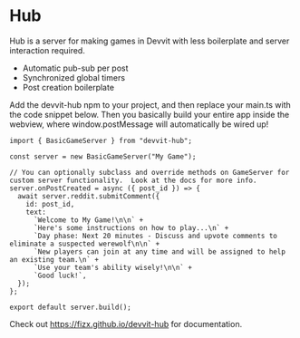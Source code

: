 # Hub

Hub is a server for making games in Devvit with less boilerplate and server interaction required.

- Automatic pub-sub per post
- Synchronized global timers
- Post creation boilerplate

Add the devvit-hub npm to your project, and then replace your main.ts with the code snippet below. Then you basically build your
entire app inside the webview, where window.postMessage will automatically be wired up!

```tsx
import { BasicGameServer } from "devvit-hub";

const server = new BasicGameServer("My Game");

// You can optionally subclass and override methods on GameServer for custom server functionality.  Look at the docs for more info.
server.onPostCreated = async ({ post_id }) => {
  await server.reddit.submitComment({
    id: post_id,
    text:
      `Welcome to My Game!\n\n` +
      `Here's some instructions on how to play...\n` +
      `Day phase: Next 20 minutes - Discuss and upvote comments to eliminate a suspected werewolf\n\n` +
      `New players can join at any time and will be assigned to help an existing team.\n` +
      `Use your team's ability wisely!\n\n` +
      `Good luck!`,
  });
};

export default server.build();
```

Check out https://fizx.github.io/devvit-hub for documentation.
